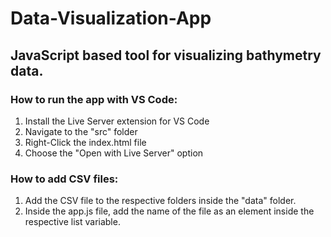 # Data-Visualization-App

## JavaScript based tool for visualizing bathymetry data.

### How to run the app with VS Code:

1. Install the Live Server extension for VS Code
2. Navigate to the "src" folder
3. Right-Click the index.html file
4. Choose the "Open with Live Server" option

### How to add CSV files:

1. Add the CSV file to the respective folders inside the "data" folder.
2. Inside the app.js file, add the name of the file as an element inside the respective list variable.
